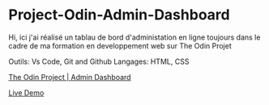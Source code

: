 # Project-Odin-Admin-Dashboard

Hi, ici j'ai réalisé un tablau de bord d'administation en ligne toujours dans le cadre de ma formation en developpement web sur The Odin Projet

Outils: Vs Code, Git and Github
Langages: HTML, CSS

[The Odin Project | Admin Dashboard](https://www.theodinproject.com/lessons/node-path-intermediate-html-and-css-admin-dashboard)

[Live Demo](https://gery-guedegbe.github.io/Project-Odin-Admin-Dashboard/)

